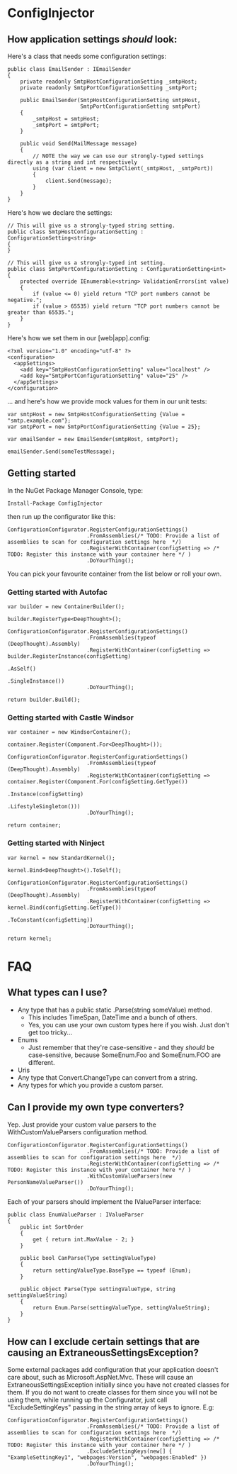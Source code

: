 # ConfigInjector

## How application settings *should* look:

Here's a class that needs some configuration settings:

    public class EmailSender : IEmailSender
    {
        private readonly SmtpHostConfigurationSetting _smtpHost;
        private readonly SmtpPortConfigurationSetting _smtpPort;

        public EmailSender(SmtpHostConfigurationSetting smtpHost,
                           SmtpPortConfigurationSetting smtpPort)
        {
            _smtpHost = smtpHost;
            _smtpPort = smtpPort;
        }

        public void Send(MailMessage message)
        {
            // NOTE the way we can use our strongly-typed settings directly as a string and int respectively
            using (var client = new SmtpClient(_smtpHost, _smtpPort))
            {
                client.Send(message);
            }
        }
    }

Here's how we declare the settings:
    
    // This will give us a strongly-typed string setting.
    public class SmtpHostConfigurationSetting : ConfigurationSetting<string>
    {
    }
    
    // This will give us a strongly-typed int setting.
    public class SmtpPortConfigurationSetting : ConfigurationSetting<int>
    {
        protected override IEnumerable<string> ValidationErrors(int value)
        {
            if (value <= 0) yield return "TCP port numbers cannot be negative.";
            if (value > 65535) yield return "TCP port numbers cannot be greater than 65535.";
        }
    }

Here's how we set them in our [web|app].config:

    <?xml version="1.0" encoding="utf-8" ?>
    <configuration>
      <appSettings>
        <add key="SmtpHostConfigurationSetting" value="localhost" />
        <add key="SmtpPortConfigurationSetting" value="25" />
      </appSettings>
    </configuration>

... and here's how we provide mock values for them in our unit tests:

    var smtpHost = new SmtpHostConfigurationSetting {Value = "smtp.example.com"};
    var smtpPort = new SmtpPortConfigurationSetting {Value = 25};
    
    var emailSender = new EmailSender(smtpHost, smtpPort);
    
    emailSender.Send(someTestMessage);

## Getting started

In the NuGet Package Manager Console, type:

    Install-Package ConfigInjector
    
then run up the configurator like this:

    ConfigurationConfigurator.RegisterConfigurationSettings()
                             .FromAssemblies(/* TODO: Provide a list of assemblies to scan for configuration settings here  */)
                             .RegisterWithContainer(configSetting => /* TODO: Register this instance with your container here */ )
                             .DoYourThing();

You can pick your favourite container from the list below or roll your own.

### Getting started with Autofac

    var builder = new ContainerBuilder();

    builder.RegisterType<DeepThought>();

    ConfigurationConfigurator.RegisterConfigurationSettings()
                             .FromAssemblies(typeof (DeepThought).Assembly)
                             .RegisterWithContainer(configSetting => builder.RegisterInstance(configSetting)
                                                                            .AsSelf()
                                                                            .SingleInstance())
                             .DoYourThing();

    return builder.Build();

### Getting started with Castle Windsor

    var container = new WindsorContainer();

    container.Register(Component.For<DeepThought>());

    ConfigurationConfigurator.RegisterConfigurationSettings()
                             .FromAssemblies(typeof (DeepThought).Assembly)
                             .RegisterWithContainer(configSetting => container.Register(Component.For(configSetting.GetType())
                                                                                                 .Instance(configSetting)
                                                                                                 .LifestyleSingleton()))
                             .DoYourThing();

    return container;

### Getting started with Ninject

    var kernel = new StandardKernel();

    kernel.Bind<DeepThought>().ToSelf();

    ConfigurationConfigurator.RegisterConfigurationSettings()
                             .FromAssemblies(typeof (DeepThought).Assembly)
                             .RegisterWithContainer(configSetting => kernel.Bind(configSetting.GetType())
                                                                           .ToConstant(configSetting))
                             .DoYourThing();

    return kernel;

# FAQ
## What types can I use?

* Any type that has a public static .Parse(string someValue) method.
    * This includes TimeSpan, DateTime and a bunch of others.
    * Yes, you can use your own custom types here if you wish. Just don't get too tricky...
* Enums
    * Just remember that they're case-sensitive - and they *should* be case-sensitive, because SomeEnum.Foo and SomeEnum.FOO are different.
* Uris
* Any type that Convert.ChangeType can convert from a string.
* Any types for which you provide a custom parser.

## Can I provide my own type converters?

Yep. Just provide your custom value parsers to the WithCustomValueParsers configuration method.

    ConfigurationConfigurator.RegisterConfigurationSettings()
                             .FromAssemblies(/* TODO: Provide a list of assemblies to scan for configuration settings here  */)
                             .RegisterWithContainer(configSetting => /* TODO: Register this instance with your container here */ )
                             .WithCustomValueParsers(new PersonNameValueParser())
                             .DoYourThing();

Each of your parsers should implement the IValueParser interface:

    public class EnumValueParser : IValueParser
    {
        public int SortOrder
        {
            get { return int.MaxValue - 2; }
        }

        public bool CanParse(Type settingValueType)
        {
            return settingValueType.BaseType == typeof (Enum);
        }

        public object Parse(Type settingValueType, string settingValueString)
        {
            return Enum.Parse(settingValueType, settingValueString);
        }
    }

## How can I exclude certain settings that are causing an ExtraneousSettingsException?

Some external packages add configuration that your application doesn't care about, such as Microsoft.AspNet.Mvc.  These will cause an ExtraneousSettingsException initially since you have not created classes for them.  If you do not want to create classes for them since you will not be using them, while running up the Configurator, just call "ExcludeSettingKeys" passing in the string array of keys to ignore.  E.g:

    ConfigurationConfigurator.RegisterConfigurationSettings()
                             .FromAssemblies(/* TODO: Provide a list of assemblies to scan for configuration settings here  */)
                             .RegisterWithContainer(configSetting => /* TODO: Register this instance with your container here */ )
                             .ExcludeSettingKeys(new[] { "ExampleSettingKey1", "webpages:Version", "webpages:Enabled" })
                             .DoYourThing();
